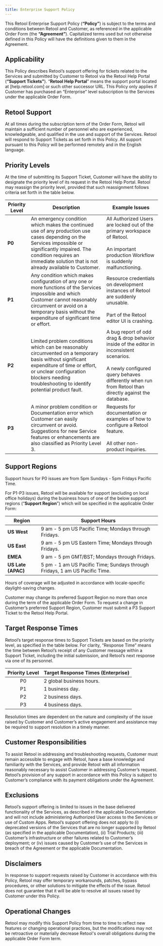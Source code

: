```yaml
---
title: Enterprise Support Policy
---
```


This Retool Enterprise Support Policy (**“Policy”**) is subject to the terms and conditions between Retool and Customer, as referenced in the applicable Order Form (the **“Agreement”**). Capitalized terms used but not otherwise defined in this Policy will have the definitions given to them in the Agreement.

## Applicability

This Policy describes Retool’s support offering for tickets related to the Services and submitted by Customer to Retool via the Retool Help Portal (**“Support Tickets”**). “**Retool Help Portal**” means the support portal located at [help.retool.com] or such other successor URL. This Policy only applies if Customer has purchased an “Enterprise” level subscription to the Services under the applicable Order Form.

## Retool Support

At all times during the subscription term of the Order Form, Retool will maintain a sufficient number of personnel who are experienced, knowledgeable, and qualified in the use and support of the Services. Retool will respond to Support Tickets as set forth in this Policy. All support pursuant to this Policy will be performed remotely and in the English language. 

## Priority Levels

At the time of submitting its Support Ticket, Customer will have the ability to designate the priority level of its request in the Retool Help Portal. Retool may reassign the priority level, provided that such reassignment follows criteria set forth in the table below. 

| Priority Level | Description                                                                                                                                                                                                                          | **Example Issues**                                                                       |
| ------------------ | ---------------------------------------------------------------------------------------------------------------------------------------------------------------------------------------------------------------------------------------- | ---------------------------------------------------------------------------------------- |
| **P0**             | An emergency condition which makes the continued use of any production use cases depending on the Services impossible or significantly impaired. The condition requires an immediate solution that is not already available to Customer. | All Authorized Users are locked out of the primary workspace of Retool.<br /><br />An important production Workflow is suddenly malfunctioning.                  |
| **P1**             | Any condition which makes configuration of any one or more functions of the Services impossible and which Customer cannot reasonably circumvent or avoid on a temporary basis without the expenditure of significant time or effort.     | Resource credentials on development instances of Retool are suddenly unusable.<br /><br />Part of the Retool editor UI is crashing.           |
| **P2**             | Limited problem conditions which can be reasonably circumvented on a temporary basis without significant expenditure of time or effort, or unclear configuration blockers needing troubleshooting to identify potential product fault.    | A bug report of odd drag & drop behavior inside of the editor in inconsistent scenarios.<br /><br />A newly configured query behaves differently when run from Retool than directly against the database. |
| **P3**             | A minor problem condition or Documentation error which Customer can easily circumvent or avoid. Suggestions for new Service features or enhancements are also classified as Priority Level 3.                                            | Requests for documentation or examples of how to configure a Retool feature.<br /><br />All other non-product inquiries.             |

## Support Regions

Support hours for P0 issues are from 5pm Sundays - 5pm Fridays Pacific Time.

For P1-P3 issues, Retool will be available for support (excluding on local office holidays) during the business hours of one of the below support regions (“**Support Region**”) which will be specified in the applicable Order Form:


| Region         | Support Hours                                                          |
| ------------------ | -------------------------------------------------------------------------- |
| **US West**        | 9 am - 5 pm US Pacific Time; Mondays through Fridays.                     |
| **US East**        | 9 am - 5 pm US Eastern Time; Mondays through Fridays.                      |
| **EMEA**           | 9 am - 5 pm GMT/BST; Mondays through Fridays.                              |
| **US Late (APAC)** |  5 pm - 1 am US Pacific Time; Sundays through Fridays, 1 am US Pacific Time. |

Hours of coverage will be adjusted in accordance with locale-specific daylight-saving changes.

Customer may change its preferred Support Region no more than once during the term of the applicable Order Form. To request a change in Customer’s preferred Support Region, Customer must submit a P3 Support Ticket to the Retool Help Portal.

## Target Response Times

Retool’s target response times to Support Tickets are based on the priority level, as specified in the table below. For clarity, “Response Time” means the time between Retool’s receipt of any Customer message within a Support Ticket, including the initial submission, and Retool’s next response via one of its personnel. 

| Priority Level | Target Response Times (Enterprise) |
| :------------: | ---------------------------------- |
|       P0       | 2 global business hours.           |
|       P1       | 1 business day.                    |
|       P2       | 2 business days.                   |
|       P3       | 4 business days.                   |

Resolution times are dependent on the nature and complexity of the issue raised by Customer and Customer’s active engagement and assistance may be required to support resolution in a timely manner. 

## Customer Responsibilities

To assist Retool in addressing and troubleshooting requests, Customer must remain accessible to engage with Retool, have a base knowledge and familiarity with the Services, and provide Retool with all information reasonably necessary to assist Customer in addressing Customer’s request. Retool’s provision of any support in accordance with this Policy is subject to Customer’s compliance with its payment obligations under the Agreement.

## Exclusions

Retool’s support offering is limited to issues in the base delivered functionality of the Services, as described in the applicable Documentation and will not include administering Authorized User access to the Services or use of Custom Apps. Retool’s support offering does not apply to (i) deprecated versions of the Services that are no longer supported by Retool (as specified in the applicable Documentation), (ii) Trial Products;  (iii) Customer’s infrastructure or other failures related to Customer’s deployment; or (iv) issues caused by Customer’s use of the Services in breach of the Agreement or the applicable Documentation. 

## Disclaimers

In response to support requests raised by Customer in accordance with this Policy, Retool may offer temporary workarounds, patches, bypass procedures, or other solutions to mitigate the effects of the issue. Retool does not guarantee that it will be able to resolve all issues raised by Customer under this Policy. 

## Operational Changes

Retool may modify this Support Policy from time to time to reflect new features or changing operational practices, but the modifications may not be retroactive or materially decrease Retool's overall obligations during the applicable Order Form term.
